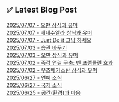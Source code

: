 
## ✅ Latest Blog Post
 
[2025/07/07 - 오만 상식과 유머](https://3hongstore.tistory.com/355) <br/>
[2025/07/07 - 베네수엘라 상식과 유머](https://3hongstore.tistory.com/354) <br/>
[2025/07/07 - Just Do it 그냥 하세요](https://3hongstore.tistory.com/353) <br/>
[2025/07/03 - 습관 바꾸기](https://3hongstore.tistory.com/352) <br/>
[2025/07/03 - 오만 상식과 유머](https://3hongstore.tistory.com/351) <br/>
[2025/07/02 - 즉각 연결 구축: 벤 프랭클린 효과](https://3hongstore.tistory.com/350) <br/>
[2025/07/02 - 우즈베키스탄 상식과 유머](https://3hongstore.tistory.com/349) <br/>
[2025/06/27 - 연예 소식](https://3hongstore.tistory.com/348) <br/>
[2025/06/27 - 국제 소식](https://3hongstore.tistory.com/347) <br/>
[2025/06/25 - 공간(환경)과 마음](https://3hongstore.tistory.com/346) <br/>
